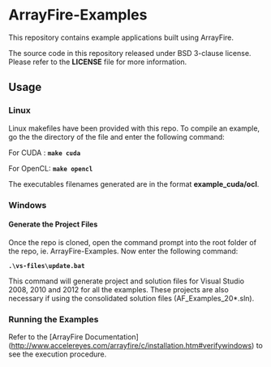 ArrayFire-Examples
==================

This repository contains example applications built using ArrayFire.

The source code in this repository released under BSD 3-clause license.
Please refer to the **LICENSE** file for more information.

Usage
------------------
### Linux

Linux makefiles have been provided with this repo. To compile an example,
go the the directory of the file and enter the following command:

For CUDA  : **`make cuda`**

For OpenCL: **`make opencl`**

The executables filenames generated are in the format **example_cuda/ocl**.

### Windows

#### Generate the Project Files

Once the repo is cloned, open the command prompt into the root folder of the
repo, ie. ArrayFire-Examples.
Now enter the following command:

**`.\vs-files\update.bat`**

This command will generate project and solution files for Visual Studio 2008,
2010 and 2012 for all the examples. These projects are also necessary if
using the consolidated solution files (AF_Examples_20*.sln).

### Running the Examples
Refer to the [ArrayFire Documentation]
(http://www.accelereyes.com/arrayfire/c/installation.htm#verifywindows) to see
the execution procedure.
